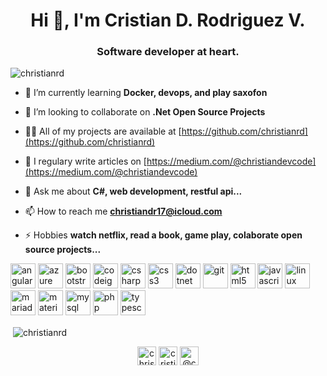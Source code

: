 <h1 align="center">Hi 👋, I'm Cristian D. Rodriguez V.</h1>
<h3 align="center">Software developer at heart.</h3>

<p align="left"> <img src="https://komarev.com/ghpvc/?username=christianrd" alt="christianrd" /> </p>

- 🌱 I’m currently learning **Docker, devops, and play saxofon**

- 👯 I’m looking to collaborate on **.Net Open Source Projects**

- 👨‍💻 All of my projects are available at [https://github.com/christianrd](https://github.com/christianrd)

- 📝 I regulary write articles on [https://medium.com/@christiandevcode](https://medium.com/@christiandevcode)

- 💬 Ask me about **C#, web development, restful api...**

- 📫 How to reach me **christiandr17@icloud.com**

- ⚡ Hobbies **watch netflix, read a book, game play, colaborate open source projects...**

<p align="left"><img src="https://devicons.github.io/devicon/devicon.git/icons/angularjs/angularjs-original.svg" alt="angularjs" width="40" height="40"/> <img src="https://www.vectorlogo.zone/logos/microsoft_azure/microsoft_azure-icon.svg" alt="azure" width="40" height="40"/> <img src="https://devicons.github.io/devicon/devicon.git/icons/bootstrap/bootstrap-plain.svg" alt="bootstrap" width="40" height="40"/> <img src="https://cdn.worldvectorlogo.com/logos/codeigniter.svg" alt="codeigniter" width="40" height="40"/> <img src="https://devicons.github.io/devicon/devicon.git/icons/csharp/csharp-original.svg" alt="csharp" width="40" height="40"/> <img src="https://devicons.github.io/devicon/devicon.git/icons/css3/css3-original-wordmark.svg" alt="css3" width="40" height="40"/> <img src="https://devicons.github.io/devicon/devicon.git/icons/dot-net/dot-net-original-wordmark.svg" alt="dotnet" width="40" height="40"/> <img src="https://www.vectorlogo.zone/logos/git-scm/git-scm-icon.svg" alt="git" width="40" height="40"/> <img src="https://devicons.github.io/devicon/devicon.git/icons/html5/html5-original-wordmark.svg" alt="html5" width="40" height="40"/> <img src="https://devicons.github.io/devicon/devicon.git/icons/javascript/javascript-original.svg" alt="javascript" width="40" height="40"/> <img src="https://devicons.github.io/devicon/devicon.git/icons/linux/linux-original.svg" alt="linux" width="40" height="40"/> <img src="https://www.vectorlogo.zone/logos/mariadb/mariadb-icon.svg" alt="mariadb" width="40" height="40"/> <img src="https://raw.githubusercontent.com/prplx/svg-logos/5585531d45d294869c4eaab4d7cf2e9c167710a9/svg/materialize.svg" alt="materialize" width="40" height="40"/> <img src="https://devicons.github.io/devicon/devicon.git/icons/mysql/mysql-original-wordmark.svg" alt="mysql" width="40" height="40"/> <img src="https://devicons.github.io/devicon/devicon.git/icons/php/php-original.svg" alt="php" width="40" height="40"/> <img src="https://devicons.github.io/devicon/devicon.git/icons/typescript/typescript-original.svg" alt="typescript" width="40" height="40"/></p><p>&nbsp;<img align="center" src="https://github-readme-stats.vercel.app/api?username=christianrd&show_icons=true" alt="christianrd" /></p>

<p align="center">
<a href="https://twitter.com/christiandevcod" target="blank"><img align="center" src="https://cdn.jsdelivr.net/npm/simple-icons@3.0.1/icons/twitter.svg" alt="christiandevcod" height="30" width="30" /></a>
<a href="https://linkedin.com/in/cristian-d-rodriguez" target="blank"><img align="center" src="https://cdn.jsdelivr.net/npm/simple-icons@3.0.1/icons/linkedin.svg" alt="cristian-d-rodriguez" height="30" width="30" /></a>
<a href="https://medium.com/@christiandevcode" target="blank"><img align="center" src="https://cdn.jsdelivr.net/npm/simple-icons@3.0.1/icons/medium.svg" alt="@christiandevcode" height="30" width="30" /></a>
</p>
